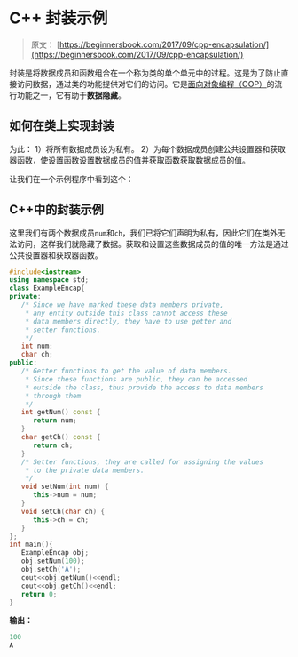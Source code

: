 # C++ 封装示例

> 原文： [https://beginnersbook.com/2017/09/cpp-encapsulation/](https://beginnersbook.com/2017/09/cpp-encapsulation/)

封装是将数据成员和函数组合在一个称为类的单个单元中的过程。这是为了防止直接访问数据，通过类的功能提供对它们的访问。它是[面向对象编程（OOP）](https://beginnersbook.com/2017/08/cpp-oops-concepts/)的流行功能之一，它有助于**数据隐藏**。

## 如何在类上实现封装

为此：
1）将所有数据成员设为私有。
2）为每个数据成员创建公共设置器和获取器函数，使设置函数设置数据成员的值并获取函数获取数据成员的值。

让我们在一个示例程序中看到这个：

## C++中的封装示例

这里我们有两个数据成员`num`和`ch`，我们已将它们声明为私有，因此它们在类外无法访问，这样我们就隐藏了数据。获取和设置这些数据成员的值的唯一方法是通过公共设置器和获取器函数。

```cpp
#include<iostream>
using namespace std;
class ExampleEncap{
private:
   /* Since we have marked these data members private,
    * any entity outside this class cannot access these
    * data members directly, they have to use getter and
    * setter functions.
    */
   int num;
   char ch;
public:
   /* Getter functions to get the value of data members.
    * Since these functions are public, they can be accessed
    * outside the class, thus provide the access to data members
    * through them
    */
   int getNum() const {
      return num;
   }
   char getCh() const {
      return ch;
   }
   /* Setter functions, they are called for assigning the values
    * to the private data members.
    */
   void setNum(int num) {
      this->num = num;
   }
   void setCh(char ch) {
      this->ch = ch;
   }
};
int main(){
   ExampleEncap obj;
   obj.setNum(100);
   obj.setCh('A');
   cout<<obj.getNum()<<endl;
   cout<<obj.getCh()<<endl;
   return 0;
}
```

**输出：**

```cpp
100
A
```